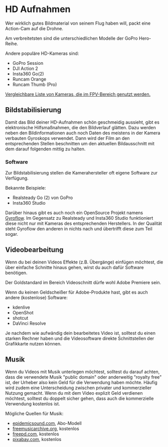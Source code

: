 # HD Aufnahmen

Wer wirklich gutes Bildmaterial von seinem Flug haben will, packt eine Action-Cam auf die Drohne.

Am verbreitetsten sind die unterschiedlichen Modelle der GoPro Hero-Reihe.

Andere populäre HD-Kameras sind:

- GoPro Session
- DJI Action 2
- Insta360 Go(2)
- Runcam Orange
- Runcam Thumb (Pro)

[Vergleichbare Liste von Kameras, die im FPV-Bereich genutzt werden.](https://docs.google.com/spreadsheets/d/1flQCDGzn3iUM2gqrI4_A_eQeZDlQujl-d9SckiypVXU/edit?usp=sharing)

## Bildstabilisierung

Damit das Bild deiner HD-Aufnahmen schön geschmeidig aussieht, gibt es elektronische Hilfsmaßnahmen, die den Bildverlauf glätten. Dazu werden neben den Bildinformationen auch noch Daten des meistens in der Kamera verbauten Gyroskops verwendet. Dann wird der Film an den entsprechenden Stellen beschnitten um den aktuellen Bildausschnitt mit dem darauf folgenden mittig zu halten.

### Software

Zur Bildstabilisierung stellen die Kamerahersteller oft eigene Software zur Verfügung.

Bekannte Beispiele:

- Realsteady Go (2) von GoPro
- Insta360 Studio

Darüber hinaus gibt es auch noch ein OpenSource Projekt namens [Gyroflow](https://gyroflow.xyz/). Im Gegensatz zu Realsteady und Insta360 Studio funktioniert diese nicht nur mit Kameras des entsprechenden Herstellers. In der Qualität steht Gyroflow den anderen in nichts nach und übertrifft diese zum Teil sogar.

## Videobearbeitung

Wenn du bei deinen Videos Effekte (z.B. Übergänge) einfügen möchtest, die über einfache Schnitte hinaus gehen, wirst du auch dafür Software benötigen.

Der Goldstandard im Bereich Videoschnitt dürfe wohl Adobe Premiere sein.

Wenn du keinen Geldscheißer für Adobe-Produkte hast, gibt es auch andere (kostenlose) Software:

- kdenlive
- OpenShot
- shotcut
- DaVinci Resolve

Je nachdem wie aufwändig dein bearbeitetes Video ist, solltest du einen starken Rechner haben und die Videosoftware direkte Schnittstellen der Grafikkarte nutzen können.

## Musik

Wenn du Videos mit Musik unterlegen möchtest, solltest du darauf achten, dass die verwendete Musik "public domain" oder anderweitig "royalty free" ist, der Urheber also kein Geld für die Verwendung haben möchte. Häufig wird zudem eine Unterscheidung zwischen privater und kommerzieller Nutzung gemacht. Wenn du mit dem Video explizit Geld verdienen möchtest, solltest du doppelt sicher gehen, dass auch die kommerzielle Verwendung kostenlos ist.

Mögliche Quellen für Musik:

- [epidemicsound.com](https://www.epidemicsound.com/), Abo-Modell
- [freemusicarchive.org](https://freemusicarchive.org), kostenlos
- [freepd.com](https://freepd.com/), kostenlos
- [pixabay.com](https://pixabay.com), kostenlos
